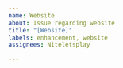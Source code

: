 ```yaml
---
name: Website
about: Issue regarding website
title: "[Website]"
labels: enhancement, website
assignees: Niteletsplay

---
```



